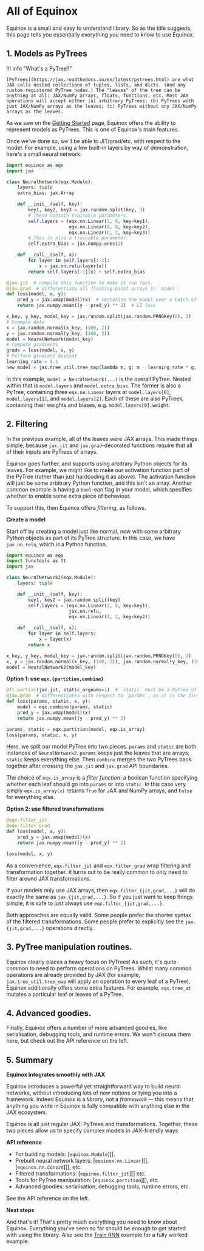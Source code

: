 # All of Equinox

Equinox is a small and easy to understand library. So as the title suggests, this page tells you essentially everything you need to know to use Equinox.

## 1. Models as PyTrees

!!! info "What's a PyTree?"

    [PyTrees](https://jax.readthedocs.io/en/latest/pytrees.html) are what JAX calls nested collections of tuples, lists, and dicts. (And any custom-registered PyTree nodes.) The "leaves" of the tree can be anything at all: JAX/NumPy arrays, floats, functions, etc. Most JAX operations will accept either (a) arbitrary PyTrees; (b) PyTrees with just JAX/NumPy arrays as the leaves; (c) PyTrees without any JAX/NumPy arrays as the leaves.

As we saw on the [Getting Started](./index.md) page, Equinox offers the ability to represent models as PyTrees. This is one of Equinox's main features.

Once we've done so, we'll be able to JIT/grad/etc. with respect to the model. For example, using a few built-in layers by way of demonstration, here's a small neural network:

```python
import equinox as eqx
import jax

class NeuralNetwork(eqx.Module):
    layers: tuple
    extra_bias: jax.Array

    def __init__(self, key):
        key1, key2, key3 = jax.random.split(key, 3)
        # These contain trainable parameters.
        self.layers = (eqx.nn.Linear(2, 8, key=key1),
                       eqx.nn.Linear(8, 8, key=key2),
                       eqx.nn.Linear(8, 2, key=key3))
        # This is also a trainable parameter.
        self.extra_bias = jax.numpy.ones(2)

    def __call__(self, x):
        for layer in self.layers[:-1]:
            x = jax.nn.relu(layer(x))
        return self.layers[-1](x) + self.extra_bias

@jax.jit  # compile this function to make it run fast.
@jax.grad  # differentiate all floating-point arrays in `model`.
def loss(model, x, y):
    pred_y = jax.vmap(model)(x)  # vectorise the model over a batch of data
    return jax.numpy.mean((y - pred_y) ** 2)  # L2 loss

x_key, y_key, model_key = jax.random.split(jax.random.PRNGKey(0), 3)
# Example data
x = jax.random.normal(x_key, (100, 2))
y = jax.random.normal(y_key, (100, 2))
model = NeuralNetwork(model_key)
# Compute gradients
grads = loss(model, x, y)
# Perform gradient descent
learning_rate = 0.1
new_model = jax.tree_util.tree_map(lambda m, g: m - learning_rate * g, model, grads)
```

In this example, `model = NeuralNetwork(...)` is the overall PyTree. Nested within that is `model.layers` and `model.extra_bias`. The former is also a PyTree, containing three `eqx.nn.Linear` layers at `model.layers[0]`, `model.layers[1]`, and `model.layers[2]`. Each of these are also PyTrees, containing their weights and biases, e.g. `model.layers[0].weight`.

## 2. Filtering

In the previous example, all of the leaves were JAX arrays. This made things simple, because `jax.jit` and `jax.grad`-decorated functions require that all of their inputs are PyTrees of arrays.

Equinox goes further, and supports using arbitrary Python objects for its leaves. For example, we might like to make our activation function part of the PyTree (rather than just hardcoding it as above). The activation function will just be some arbitrary Python function, and this isn't an array. Another common example is having a `bool`-ean flag in your model, which specifies whether to enable some extra piece of behaviour.

To support this, then Equinox offers *filtering*, as follows.

**Create a model**

Start off by creating a model just like normal, now with some arbitrary Python objects as part of its PyTree structure. In this case, we have `jax.nn.relu`, which is a Python function.

```python
import equinox as eqx
import functools as ft
import jax

class NeuralNetwork2(eqx.Module):
    layers: tuple

    def __init__(self, key):
        key1, key2 = jax.random.split(key)
        self.layers = (eqx.nn.Linear(2, 8, key=key1),
                       jax.nn.relu,
                       eqx.nn.Linear(8, 2, key=key2))

    def __call__(self, x):
        for layer in self.layers:
            x = layer(x)
        return x

x_key, y_key, model_key = jax.random.split(jax.random.PRNGKey(0), 3)
x, y = jax.random.normal(x_key, (100, 2)), jax.random.normal(y_key, (100, 2))
model = NeuralNetwork2(model_key)
```

**Option 1: use `eqx.{partition,combine}`**

```python
@ft.partial(jax.jit, static_argnums=1)  # `static` must be a PyTree of non-arrays.
@jax.grad  # differentiates with respect to `params`, as it is the first argument
def loss(params, static, x, y):
    model = eqx.combine(params, static)
    pred_y = jax.vmap(model)(x)
    return jax.numpy.mean((y - pred_y) ** 2)

params, static = eqx.partition(model, eqx.is_array)
loss(params, static, x, y)
```

Here, we split our model PyTree into two pieces. `params` and `static` are both instances of `NeuralNetwork2`. `params` keeps just the leaves that are arrays; `static` keeps everything else. Then `combine` merges the two PyTrees back together after crossing the `jax.jit` and `jax.grad` API boundaries.

The choice of `eqx.is_array` is a *filter function*: a boolean function specifying whether each leaf should go into `params` or into `static`. In this case very simply `eqx.is_array(x)` returns `True` for JAX and NumPy arrays, and `False` for everything else.

**Option 2: use filtered transformations**

```python
@eqx.filter_jit
@eqx.filter_grad
def loss(model, x, y):
    pred_y = jax.vmap(model)(x)
    return jax.numpy.mean((y - pred_y) ** 2)

loss(model, x, y)
```

As a convenience, `eqx.filter_jit` and `eqx.filter_grad` wrap filtering and transformation together. It turns out to be really common to only need to filter around JAX transformations.

If your models only use JAX arrays, then `eqx.filter_{jit,grad,...}` will do exactly the same as `jax.{jit,grad,...}`. So if you just want to keep things simple, it is safe to just always use `eqx.filter_{jit,grad,...}`.

Both approaches are equally valid. Some people prefer the shorter syntax of the filtered transformations. Some people prefer to explicitly see the `jax.{jit,grad,...}` operations directly.

## 3. PyTree manipulation routines.

Equinox clearly places a heavy focus on PyTrees! As such, it's quite common to need to perform operations on PyTrees. Whilst many common operations are already provided by JAX (for example, `jax.tree_util.tree_map` will apply an operation to every leaf of a PyTree), Equinox additionally offers some extra features. For example, `eqx.tree_at` mutates a particular leaf or leaves of a PyTree.

## 4. Advanced goodies.

Finally, Equinox offers a number of more advanced goodies, like serialisation, debugging tools, and runtime errors. We won't discuss them here, but check out the API reference on the left.

## 5. Summary

**Equinox integrates smoothly with JAX**

Equinox introduces a powerful yet straightforward way to build neural networks, without introducing lots of new notions or tying you into a framework. Indeed Equinox is a *library*, not a *framework* -- this means that anything you write in Equinox is fully compatible with anything else in the JAX ecosystem.

Equinox is all just regular JAX: PyTrees and transformations. Together, these two pieces allow us to specify complex models in JAX-friendly ways.

**API reference**

- For building models: [`equinox.Module`][].
- Prebuilt neural network layers: [`equinox.nn.Linear`][], [`equinox.nn.Conv2d`][], etc.
- Filtered transformations: [`equinox.filter_jit`][] etc.
- Tools for PyTree manipulation: [`equinox.partition`][], etc.
- Advanced goodies: serialisation, debugging tools, runtime errors, etc. 

See the API reference on the left.

**Next steps**

And that's it! That's pretty much everything you need to know about Equinox. Everything you've seen so far should be enough to get started with using the library. Also see the [Train RNN](./examples/train_rnn.ipynb) example for a fully worked example.

